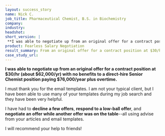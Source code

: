 ```yaml
---
layout: success_story
name: Nick C.
job_title: Pharmaceutical Chemist, B.S. in Biochemistry
company: 
industry: 
headshot: 
short_version: |
 **I was able to negotiate up from an original offer for a contract position at $30/hr (about $62,000/yr) with no benefits to a direct-hire Senior Chemist position paying $76,000/year plus overtime.**
product: Fearless Salary Negotiation
result_summary: From an original offer for a contract position at $30/hr (about $62,000/yr) with no benefits to a direct-hire Senior Chemist position paying $76,000/year plus overtime.
case_study_url: 
---
```


**I was able to negotiate up from an original offer for a contract position at $30/hr (about $62,000/yr) with no benefits to a direct-hire Senior Chemist position paying $76,000/year plus overtime.**

I must thank you for the email templates. I am not your typical client, but I have been able to use many of your templates during my job search and they have been very helpful.

I have had to **decline a few offers**, **respond to a low-ball offer**, and **negotiate an offer while another offer was on the table**--all using advise from your articles and email templates.

I will recommend your help to friends!
